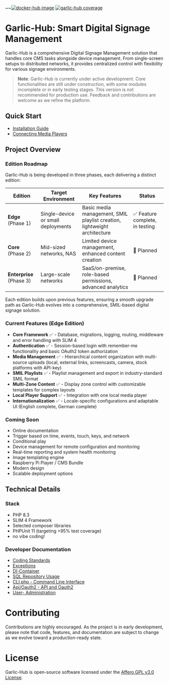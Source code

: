 ~~[![docker-hub image](https://github.com/sagiadinos/garlic-hub/actions/workflows/docker-image.yml/badge.svg?branch=main)](https://github.com/sagiadinos/garlic-hub/actions/workflows/docker-image.yml)
[![garlic-hub coverage](https://github.com/sagiadinos/garlic-hub/blob/main/misc/coverage.svg)](https://github.com/sagiadinos/garlic-hub/blob/main/misc/coverage.svg)

# Garlic-Hub: Smart Digital Signage Management

Garlic-Hub is a comprehensive Digital Signage Management solution that handles core CMS tasks alongside device management. From single-screen setups to distributed networks, it provides centralized control with flexibility for various signage environments.

> **Note**: Garlic-Hub is currently under active development. Core functionalities are still under construction, with some modules incomplete or in early testing stages. This version is not recommended for production use. Feedback and contributions are welcome as we refine the platform.

## Quick Start

- [Installation Guide](docs/install.md)
- [Connecting Media Players](docs/how-tos/connect-mediaplayer.md)

## Project Overview

### Edition Roadmap

Garlic-Hub is being developed in three phases, each delivering a distinct edition:

| Edition | Target Environment                 | Key Features                                                             | Status |
|---------|------------------------------------|--------------------------------------------------------------------------|--------|
| **Edge** (Phase 1) | Single-device or small deployments | Basic media management, SMIL playlist creation, lightweight architecture | ✅ Feature complete, in testing |
| **Core** (Phase 2) | Mid-sized networks, NAS            | Limited device management, enhanced content creation                     | 🔄 Planned |
| **Enterprise** (Phase 3) | Large-scale networks               | SaaS/on-premise, role-based permissions, advanced analytics              | 🔄 Planned |

Each edition builds upon previous features, ensuring a smooth upgrade path as Garlic-Hub evolves into a comprehensive, SMIL-based digital signage solution.

### Current Features (Edge Edition)

- **Core Framework** ✅ - Database, migrations, logging, routing, middleware and error handling with SLIM 4
- **Authentication** ✅ - Session-based login with remember-me functionality and basic OAuth2 token authorization
- **Media Management** ✅ - Hierarchical content organization with multi-source uploads (local, external links, screencasts, camera, stock platforms with API-key)
- **SMIL Playlists** ✅ - Playlist management and export in industry-standard SMIL format
- **Multi-Zone Content** ✅ - Display zone control with customizable templates for complex layouts
- **Local Player Support** ✅ - Integration with one local media player
- **Internationalization** ✅ - Locale-specific configurations and adaptable UI (English complete, German complete)

### Coming Soon
- Online documentation
- Trigger based on time, events, touch, keys, and network
- Conditional play
- Device management for remote configuration and monitoring
- Real-time reporting and system health monitoring
- Image templating engine
- Raspberry Pi Player / CMS Bundle
- Modern design
- Scalable deployment options

## Technical Details

### Stack
- PHP 8.3
- SLIM 4 Framework
- Selected composer libraries
- PHPUnit 11 (targeting >95% test coverage)
- no vibe coding!

### Developer Documentation
- [Coding Standards](docs%2Fcoding-standards.md)
- [Exceptions](docs%2Fexceptions.md)
- [DI-Container](docs%2Fdi-container.md)
- [SQL Repository Usage](docs%2Fsql-repository-usage.md)
- [CLI.php - Command Line Interface](docs%2Fcli.md)
- [Api/Oauth2 - API and Oauth2](docs%2Foauth2.md)
- [User- Administration](docs%2Fuser-administration.md)

# Contributing
Contributions are highly encouraged. As the project is in early development, please note that code, features, and documentation are subject to change as we evolve toward a production-ready state.

# License
Garlic-Hub is open-source software licensed under the [Affero GPL v3.0 License](https://www.gnu.org/licenses/agpl-3.0.en.html).

